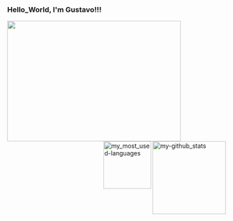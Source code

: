 ### Hello_World, I'm Gustavo!!!

 <div>
 <img align="left" alt=""Gu-program" height="279" width="400"src="https://64.media.tumblr.com/c5d68e3f92b74f875e9eaa71e7afaf72/tumblr_pk86uikJgM1rhk4rn_540.gif"/_>
 <a href="https://github.com/GuBenez">
 <img align="right" alt="my-github_stats" height="169em" src="https://github-readme-stats.vercel.app/api?username=GuBenez&show_icons=true&theme=blue-green&include_all_commits=true&count_private=true"/>
 <img align="right" alt="my_most_used-languages" height="110em" src="https://github-readme-stats.vercel.app/api/top-langs/?username=GuBenez&layout=compact&langs_count=7&theme=blue-green"/>
 </div>
  



